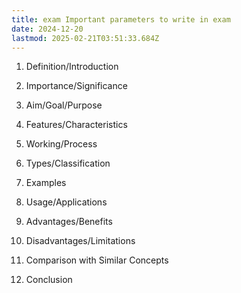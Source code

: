 ```yaml
---
title: exam Important parameters to write in exam
date: 2024-12-20
lastmod: 2025-02-21T03:51:33.684Z
---
```

1. Definition/Introduction

2. Importance/Significance

3. Aim/Goal/Purpose

4. Features/Characteristics

5. Working/Process

6. Types/Classification

7. Examples

8. Usage/Applications

9. Advantages/Benefits

10. Disadvantages/Limitations

11. Comparison with Similar Concepts

12. Conclusion
